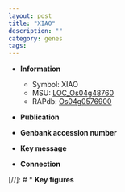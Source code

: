 ```yaml
---
layout: post
title: "XIAO"
description: ""
category: genes
tags: 
---
```


* **Information**  
    + Symbol: XIAO  
    + MSU: [LOC_Os04g48760](http://rice.uga.edu/cgi-bin/ORF_infopage.cgi?orf=LOC_Os04g48760)  
    + RAPdb: [Os04g0576900](http://rapdb.dna.affrc.go.jp/viewer/gbrowse_details/irgsp1?name=Os04g0576900)  

* **Publication**  

* **Genbank accession number**  

* **Key message**  

* **Connection**  

[//]: # * **Key figures**  


